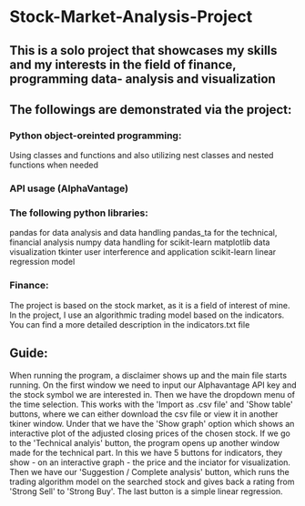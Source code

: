 # Stock-Market-Analysis-Project
## This is a solo project that showcases my skills and my interests in the field of finance, programming data- analysis and visualization
## The followings are demonstrated via the project:
### Python object-oreinted programming:
  Using classes and functions and also utilizing nest classes and nested functions when needed
### API usage (AlphaVantage)
### The following python libraries:
  pandas for data analysis and data handling
  pandas_ta for the technical, financial analysis
  numpy data handling for scikit-learn
  matplotlib data visualization
  tkinter user interference and application
  scikit-learn linear regression model
### Finance:
  The project is based on the stock market, as it is a field of interest of mine.
  In the project, I use an algorithmic trading model based on the indicators. You can find a more detailed description in the indicators.txt file 

## Guide:
  When running the program, a disclaimer shows up and the main file starts running. On the first window we need to input our Alphavantage API key and the stock symbol we are interested in. Then we have the dropdown menu of the time selection. This works with the 'Import as .csv file' and 'Show table' buttons, where we can either download the csv file or view it in another tkiner window. Under that we have the 'Show graph' option which shows an interactive plot of the adjusted closing prices of the chosen stock. If we go to the 'Technical analyis' button, the program opens up another window made for the technical part. In this we have 5 buttons for indicators, they show - on an interactive graph - the price and the inciator for visualization. Then we have our 'Suggestion / Complete analysis' button, which runs the trading algorithm model on the searched stock and gives back a rating from 'Strong Sell' to 'Strong Buy'. The last button is a simple linear regression.

